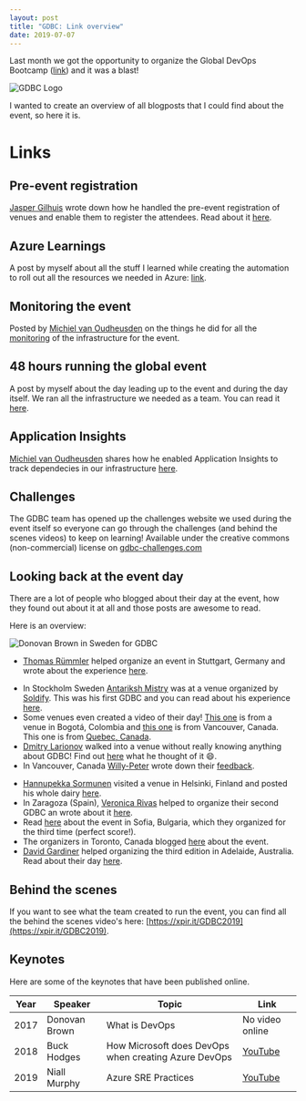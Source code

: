 ```yaml
---
layout: post
title: "GDBC: Link overview"
date: 2019-07-07
---
```


Last month we got the opportunity to organize the Global DevOps Bootcamp ([link](https://www.globaldevopsbootcamp.com)) and it was a blast!

![GDBC Logo](/images/20190618/2019-06-18_01_GDBC_Logo.png)

I wanted to create an overview of all blogposts that I could find about the event, so here it is.

# Links

## Pre-event registration
[Jasper Gilhuis]() wrote down how he handled the pre-event registration of venues and enable them to register the attendees. Read about it [here](https://jaspergilhuis.nl/2019/06/18/global-devops-bootcamp-write-up-registration-process/).

## Azure Learnings
A post by myself about all the stuff I learned while creating the automation to roll out all the resources we needed in Azure: 
[link](/blog/2019/06/23/GDBC-Azure-learnings).  

## Monitoring the event
Posted by [Michiel van Oudheusden](https://twitter.com/mivano) on the things he did for all the [monitoring](https://mindbyte.nl/2019/06/28/how-to-monitor-a-24-hour-global-event.html) of the infrastructure for the event.

## 48 hours running the global event
A post by myself about the day leading up to the event and during the day itself. We ran all the infrastructure we needed as a team. You can read it [here](/blog/2019/06/18/GDBC-48-hours-in-the-life-of-a-team-member).

## Application Insights
[Michiel van Oudheusden](https://twitter.com/mivano) shares how he enabled Application Insights to track dependecies in our infrastructure [here](https://mindbyte.nl/2019/06/28/use-application-insights-over-multiple-systems-to-track-dependencies.html).

## Challenges
The GDBC team has opened up the challenges website we used during the event itself so everyone can go through the challenges (and behind the scenes videos) to keep on learning! Available under the creative commons (non-commercial) license on [gdbc-challenges.com](https://www.gdbc-challenges.com/)

## Looking back at the event day
There are a lot of people who blogged about their day at the event, how they found out about it at all and those posts are awesome to read. 

Here is an overview:  

![Donovan Brown in Sweden for GDBC](/images/20190707/20190707_01_DonovanBrown.jpeg) 
* [Thomas Rümmler](https://twitter.com/thomas_ruemmler) helped organize an event in Stuttgart, Germany and wrote about the experience [here](https://www.aitgmbh.de/blog/tfs-devops/rueckblick-global-devops-bootcamp-2019/).
<!-- markdown-link-check-disable -->
* In Stockholm Sweden [Antariksh Mistry](https://www.linkedin.com/in/antariksh-mistry-50937a129) was at a venue organized by [Soldify](https://solidify.se/).<!-- markdown-link-check-enable --> This was his first GDBC and you can read about his experience [here](https://azurebiztalkread.wordpress.com/2019/06/22/global-devops-bootcamp-2019-stockholm/).
* Some venues even created a video of their day! [This one](https://vimeo.com/343240341) is from a venue in Bogotá, Colombia and [this one](https://youtu.be/R8-Od8O4BC4) is from Vancouver, Canada. This one is from [Quebec, Canada](https://www.youtube.com/watch?v=3vat8qrWqu0&feature=youtu.be).
* [Dmitry Larionov](https://twitter.com/@larionov_pro) walked into a venue without really knowing anything about GDBC! Find out [here](https://blog.larionov.pro/2019/06/18/fun-of-being-at-global-devops-bootcamp/) what he thought of it :smile:.
* In Vancouver, Canada [Willy-Peter](https://twitter.com/wpschaub) wrote down their [feedback](https://wikipedia.org/wiki/Link_rot).
<!-- markdown-link-check-disable -->
* [Hannupekka Sormunen](https://www.linkedin.com/in/hannupekka-sormunen/) visited a venue in Helsinki, Finland and posted <!-- markdown-link-check-enable -->his whole dairy [here](https://sorhanp.github.io/programming/2019/06/18/Global-DevOps-Bootcamp.html).
* In Zaragoza (Spain), [Veronica Rivas](https://dev.to/vronik) helped to organize their second GDBC an wrote about it [here](https://dev.to/dotnetters/global-devops-bootcamp-zaragoza-2019-by-dotnetters-3ah2).
* Read [here](https://wikipedia.org/wiki/Link_rot) about the event in Sofia, Bulgaria, which they organized for the third time (perfect score!).
* The organizers in Toronto, Canada blogged [here](https://objectsharp.com/blog/global-devops-bootcamp-toronto-2019-thats-a-wrap) about the event.
* [David Gardiner](https://twitter.com/DavidRGardiner) helped organizing the third edition in Adelaide, Australia. Read about their day [here](https://david.gardiner.net.au/2019/06/global-devops-bootcamp.html).

## Behind the scenes
If you want to see what the team created to run the event, you can find all the behind the scenes video's here: [https://xpir.it/GDBC2019](https://xpir.it/GDBC2019).

## Keynotes
Here are some of the keynotes that have been published online.  

|Year|Speaker|Topic|Link|
|---|---|---|---|
|2017|Donovan Brown|What is DevOps|No video online|
|2018|Buck Hodges|How Microsoft does DevOps when creating Azure DevOps|[YouTube](https://www.youtube.com/watch?v=aIiLhK0NIlY)|
|2019|Niall Murphy|Azure SRE Practices|[YouTube](https://youtu.be/ayyWqGlqjCc)|